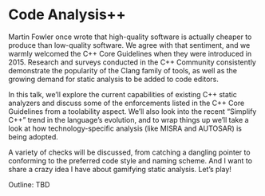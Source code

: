 # Code Analysis++

Martin Fowler once wrote that high-quality software is actually cheaper to produce than low-quality software. We agree with that sentiment, and we warmly welcomed the C++ Core Guidelines when they were introduced in 2015. Research and surveys conducted in the C++ Community consistently demonstrate the popularity of the Clang family of tools, as well as the growing demand for static analysis to be added to code editors.

In this talk, we’ll explore the current capabilities of existing C++ static analyzers and discuss some of the enforcements listed in the C++ Core Guidelines from a toolability aspect. We’ll also look into the recent “Simplify C++” trend in the language’s evolution, and to wrap things up we’ll take a look at how technology-specific analysis (like MISRA and AUTOSAR) is being adopted.

A variety of checks will be discussed, from catching a dangling pointer to conforming to the preferred code style and naming scheme. And I want to share a crazy idea I have about gamifying static analysis. Let’s play!

Outline:
TBD
